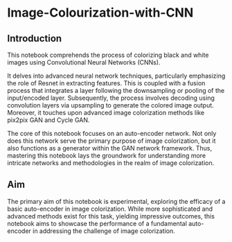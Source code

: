 # Image-Colourization-with-CNN

## Introduction

This notebook comprehends the process of colorizing black and white images using Convolutional Neural Networks (CNNs).

It delves into advanced neural network techniques, particularly emphasizing the role of Resnet in extracting features. This is coupled with a fusion process that integrates a layer following the downsampling or pooling of the input/encoded layer. Subsequently, the process involves decoding using convolution layers via upsampling to generate the colored image output. Moreover, it touches upon advanced image colorization methods like pix2pix GAN and Cycle GAN.

The core of this notebook focuses on an auto-encoder network. Not only does this network serve the primary purpose of image colorization, but it also functions as a generator within the GAN network framework. Thus, mastering this notebook lays the groundwork for understanding more intricate networks and methodologies in the realm of image colorization.

## Aim

The primary aim of this notebook is experimental, exploring the efficacy of a basic auto-encoder in image colorization. While more sophisticated and advanced methods exist for this task, yielding impressive outcomes, this notebook aims to showcase the performance of a fundamental auto-encoder in addressing the challenge of image colorization.
